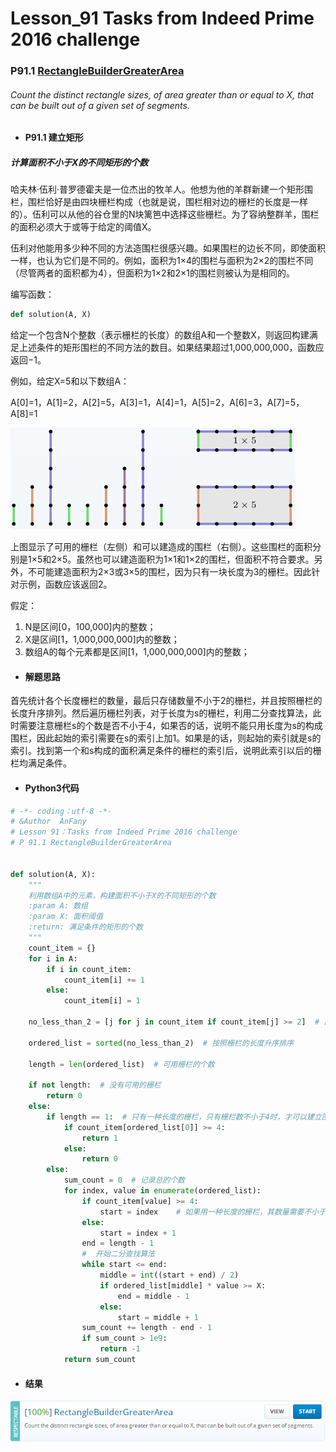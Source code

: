 # Lesson_91 Tasks from Indeed Prime 2016 challenge


### P91.1 [RectangleBuilderGreaterArea](https://app.codility.com/programmers/lessons/91-tasks_from_indeed_prime_2016_challenge/rectangle_builder_greater_area/) 

###### Count the distinct rectangle sizes, of area greater than or equal to X, that can be built out of a given set of segments.

* #### P91.1 建立矩形

#####  计算面积不小于X的不同矩形的个数

哈夫林·伍利·普罗德霍夫是一位杰出的牧羊人。他想为他的羊群新建一个矩形围栏，围栏恰好是由四块栅栏构成（也就是说，围栏相对边的栅栏的长度是一样的）。伍利可以从他的谷仓里的N块篱笆中选择这些栅栏。为了容纳整群羊，围栏的面积必须大于或等于给定的阈值X。

伍利对他能用多少种不同的方法造围栏很感兴趣。如果围栏的边长不同，即使面积一样，也认为它们是不同的。例如，面积为1×4的围栏与面积为2×2的围栏不同（尽管两者的面积都为4），但面积为1×2和2×1的围栏则被认为是相同的。

编写函数：
```python
def solution(A, X)
```

给定一个包含N个整数（表示栅栏的长度）的数组A和一个整数X，则返回构建满足上述条件的矩形围栏的不同方法的数目。如果结果超过1,000,000,000，函数应返回−1。

例如，给定X=5和以下数组A：

A[0]=1，A[1]=2，A[2]=5，A[3]=1，A[4]=1，A[5]=2，A[6]=3，A[7]=5，A[8]=1

![image](https://github.com/Anfany/Codility-Lessons-By-Python3/blob/master/L91_Tasks%20from%20Indeed%20Prime%202016%20challenge/91.1.1.png)


上图显示了可用的栅栏（左侧）和可以建造成的围栏（右侧）。这些围栏的面积分别是1×5和2×5。虽然也可以建造面积为1×1和1×2的围栏，但面积不符合要求。另外，不可能建造面积为2×3或3×5的围栏，因为只有一块长度为3的栅栏。因此针对示例，函数应该返回2。

假定：
  1. N是区间[0，100,000]内的整数；
  2. X是区间[1，1,000,000,000]内的整数；
  3. 数组A的每个元素都是区间[1，1,000,000,000]内的整数；

 

* #### 解题思路

首先统计各个长度栅栏的数量，最后只存储数量不小于2的栅栏，并且按照栅栏的长度升序排列。然后遍历栅栏列表，对于长度为s的栅栏，利用二分查找算法，此时需要注意栅栏s的个数是否不小于4，如果否的话，说明不能只用长度为s的构成围栏，因此起始的索引需要在s的索引上加1。如果是的话，则起始的索引就是s的索引。找到第一个和s构成的面积满足条件的栅栏的索引后，说明此索引以后的栅栏均满足条件。

* #### Python3代码


```python
# -*- coding：utf-8 -*-
# &Author  AnFany
# Lesson 91：Tasks from Indeed Prime 2016 challenge
# P 91.1 RectangleBuilderGreaterArea


def solution(A, X):
    """
    利用数组A中的元素，构建面积不小于X的不同矩形的个数
    :param A: 数组
    :param X: 面积阈值
    :return: 满足条件的矩形的个数
    """
    count_item = {}
    for i in A:
        if i in count_item:
            count_item[i] += 1
        else:
            count_item[i] = 1

    no_less_than_2 = [j for j in count_item if count_item[j] >= 2]  # 出现次数大于等于2的存储下来

    ordered_list = sorted(no_less_than_2)  # 按照栅栏的长度升序排序

    length = len(ordered_list)  # 可用栅栏的个数

    if not length:  # 没有可用的栅栏
        return 0
    else:
        if length == 1:  # 只有一种长度的栅栏，只有栅栏数不小于4时，才可以建立围栏
            if count_item[ordered_list[0]] >= 4:
                return 1
            else:
                return 0
        else:
            sum_count = 0  # 记录总的个数
            for index, value in enumerate(ordered_list):
                if count_item[value] >= 4:
                    start = index    # 如果用一种长度的栅栏，其数量需要不小于4
                else:
                    start = index + 1
                end = length - 1
                #  开始二分查找算法
                while start <= end:
                    middle = int((start + end) / 2)
                    if ordered_list[middle] * value >= X:
                        end = middle - 1
                    else:
                        start = middle + 1
                sum_count += length - end - 1
                if sum_count > 1e9:
                    return -1
            return sum_count

```


* #### 结果


![image](https://github.com/Anfany/Codility-Lessons-By-Python3/blob/master/L91_Tasks%20from%20Indeed%20Prime%202016%20challenge/91.1.png)
